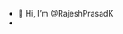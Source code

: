 - 👋 Hi, I’m @RajeshPrasadK
- 

<!---
RajeshPrasadK/RajeshPrasadK is a ✨ special ✨ repository because its `README.md` (this file) appears on your GitHub profile.
You can click the Preview link to take a look at your changes.
--->

